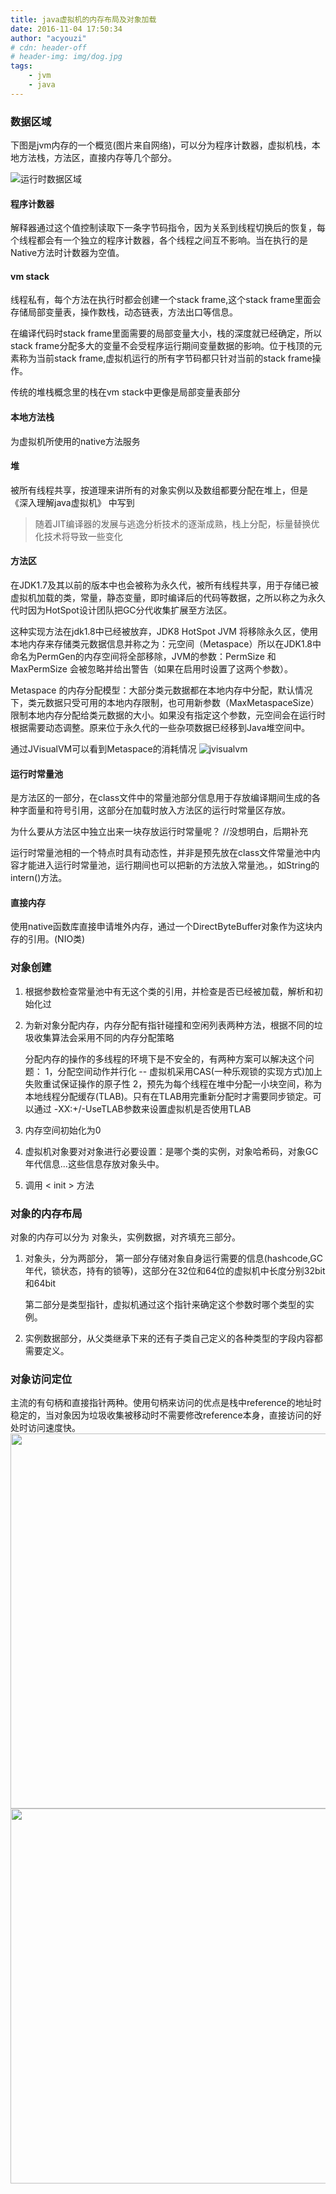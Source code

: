 ```yaml
---
title: java虚拟机的内存布局及对象加载
date: 2016-11-04 17:50:34
author: "acyouzi"
# cdn: header-off
# header-img: img/dog.jpg
tags:
	- jvm
	- java
---
```


### 数据区域
下图是jvm内存的一个概览(图片来自网络)，可以分为程序计数器，虚拟机栈，本地方法栈，方法区，直接内存等几个部分。

![运行时数据区域](img/jvm_memory.png "内存布局图")

#### 程序计数器
解释器通过这个值控制读取下一条字节码指令，因为关系到线程切换后的恢复，每个线程都会有一个独立的程序计数器，各个线程之间互不影响。当在执行的是Native方法时计数器为空值。

#### vm stack
线程私有，每个方法在执行时都会创建一个stack frame,这个stack frame里面会存储局部变量表，操作数栈，动态链表，方法出口等信息。

在编译代码时stack frame里面需要的局部变量大小，栈的深度就已经确定，所以stack frame分配多大的变量不会受程序运行期间变量数据的影响。位于栈顶的元素称为当前stack frame,虚拟机运行的所有字节码都只针对当前的stack frame操作。

传统的堆栈概念里的栈在vm stack中更像是局部变量表部分

#### 本地方法栈
为虚拟机所使用的native方法服务

#### 堆
被所有线程共享，按道理来讲所有的对象实例以及数组都要分配在堆上，但是 《深入理解java虚拟机》 中写到

> 随着JIT编译器的发展与逃逸分析技术的逐渐成熟，栈上分配，标量替换优化技术将导致一些变化

#### 方法区
在JDK1.7及其以前的版本中也会被称为永久代，被所有线程共享，用于存储已被虚拟机加载的类，常量，静态变量，即时编译后的代码等数据，之所以称之为永久代时因为HotSpot设计团队把GC分代收集扩展至方法区。

这种实现方法在jdk1.8中已经被放弃，JDK8 HotSpot JVM 将移除永久区，使用本地内存来存储类元数据信息并称之为：元空间（Metaspace）所以在JDK1.8中命名为PermGen的内存空间将全部移除，JVM的参数：PermSize 和 MaxPermSize 会被忽略并给出警告（如果在启用时设置了这两个参数）。

Metaspace 的内存分配模型：大部分类元数据都在本地内存中分配，默认情况下，类元数据只受可用的本地内存限制，也可用新参数（MaxMetaspaceSize）限制本地内存分配给类元数据的大小。如果没有指定这个参数，元空间会在运行时根据需要动态调整。原来位于永久代的一些杂项数据已经移到Java堆空间中。

通过JVisualVM可以看到Metaspace的消耗情况
![jvisualvm](img/jvisualvm.png "jvisualvm")

#### 运行时常量池
是方法区的一部分，在class文件中的常量池部分信息用于存放编译期间生成的各种字面量和符号引用，这部分在加载时放入方法区的运行时常量区存放。

为什么要从方法区中独立出来一块存放运行时常量呢？  //没想明白，后期补充

运行时常量池相的一个特点时具有动态性，并非是预先放在class文件常量池中内容才能进入运行时常量池，运行期间也可以把新的方法放入常量池。，如String的intern()方法。

#### 直接内存
使用native函数库直接申请堆外内存，通过一个DirectByteBuffer对象作为这块内存的引用。(NIO类)

### 对象创建
1. 根据参数检查常量池中有无这个类的引用，并检查是否已经被加载，解析和初始化过
2. 为新对象分配内存，内存分配有指针碰撞和空闲列表两种方法，根据不同的垃圾收集算法会采用不同的内存分配策略

    分配内存的操作的多线程的环境下是不安全的，有两种方案可以解决这个问题：
    1，分配空间动作并行化 -- 虚拟机采用CAS(一种乐观锁的实现方式)加上失败重试保证操作的原子性 
    2，预先为每个线程在堆中分配一小块空间，称为本地线程分配缓存(TLAB)。只有在TLAB用完重新分配时才需要同步锁定。可以通过 -XX:+/-UseTLAB参数来设置虚拟机是否使用TLAB
    
3. 内存空间初始化为0
4. 虚拟机对象要对对象进行必要设置：是哪个类的实例，对象哈希码，对象GC年代信息...这些信息存放对象头中。
5. 调用 < init > 方法

### 对象的内存布局
对象的内存可以分为 对象头，实例数据，对齐填充三部分。

1. 对象头，分为两部分，
    第一部分存储对象自身运行需要的信息(hashcode,GC年代，锁状态，持有的锁等)，这部分在32位和64位的虚拟机中长度分别32bit和64bit
    
    第二部分是类型指针，虚拟机通过这个指针来确定这个参数时哪个类型的实例。
2. 实例数据部分，从父类继承下来的还有子类自己定义的各种类型的字段内容都需要定义。

### 对象访问定位
主流的有句柄和直接指针两种。使用句柄来访问的优点是栈中reference的地址时稳定的，当对象因为垃圾收集被移动时不需要修改reference本身，直接访问的好处时访问速度快。
<img src="img/obj_reference1.png" width=600/>
<img src="img/obj_reference2.png" width=600/>
